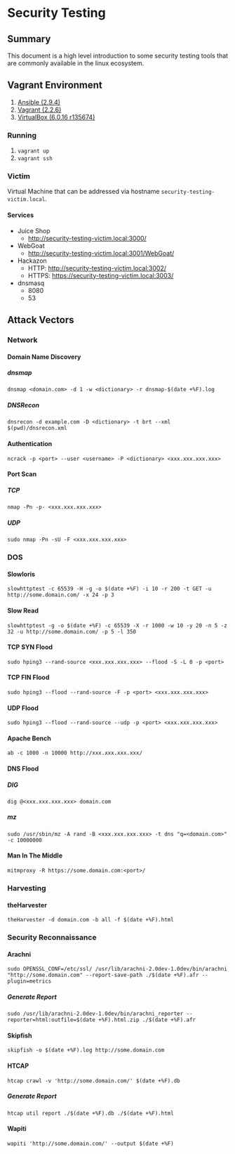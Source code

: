 # Security Testing

## Summary

This document is a high level introduction to some security testing tools that are commonly available in the linux ecosystem.

## Vagrant Environment

1. [Ansible (2.9.4)](https://www.ansible.com/)
2. [Vagrant (2.2.6)](https://www.vagrantup.com/)
3. [VirtualBox (6.0.16 r135674)](https://www.virtualbox.org/)

### Running

1. `vagrant up`
2. `vagrant ssh`

### Victim

Virtual Machine that can be addressed via hostname `security-testing-victim.local`.

#### Services

* Juice Shop
  * http://security-testing-victim.local:3000/
* WebGoat
  * http://security-testing-victim.local:3001/WebGoat/
* Hackazon
  * HTTP: http://security-testing-victim.local:3002/
  * HTTPS: https://security-testing-victim.local:3003/
* dnsmasq
  * 8080
  * 53

## Attack Vectors

### Network

#### Domain Name Discovery

##### dnsmap

```
dnsmap <domain.com> -d 1 -w <dictionary> -r dnsmap-$(date +%F).log
```

##### DNSRecon

```
dnsrecon -d example.com -D <dictionary> -t brt --xml $(pwd)/dnsrecon.xml
```

#### Authentication

```
ncrack -p <port> --user <username> -P <dictionary> <xxx.xxx.xxx.xxx>
```

#### Port Scan

##### TCP

```
nmap -Pn -p- <xxx.xxx.xxx.xxx>
```

##### UDP

```
sudo nmap -Pn -sU -F <xxx.xxx.xxx.xxx>
```

### DOS

#### Slowloris

```
slowhttptest -c 65539 -H -g -o $(date +%F) -i 10 -r 200 -t GET -u http://some.domain.com/ -x 24 -p 3
```

#### Slow Read

```
slowhttptest -g -o $(date +%F) -c 65539 -X -r 1000 -w 10 -y 20 -n 5 -z 32 -u http://some.domain.com/ -p 5 -l 350
```

#### TCP SYN Flood

```
sudo hping3 --rand-source <xxx.xxx.xxx.xxx> --flood -S -L 0 -p <port>
```

#### TCP FIN Flood

```
sudo hping3 --flood --rand-source -F -p <port> <xxx.xxx.xxx.xxx>
```

#### UDP Flood

```
sudo hping3 --flood --rand-source --udp -p <port> <xxx.xxx.xxx.xxx>
```

#### Apache Bench

```
ab -c 1000 -n 10000 http://xxx.xxx.xxx.xxx/
```

#### DNS Flood

##### DIG

```
dig @<xxx.xxx.xxx.xxx> domain.com
```

##### mz

```
sudo /usr/sbin/mz -A rand -B <xxx.xxx.xxx.xxx> -t dns "q=<domain.com>" -c 10000000
```

#### Man In The Middle

```
mitmproxy -R https://some.domain.com:<port>/
```

### Harvesting

#### theHarvester

```
theHarvester -d domain.com -b all -f $(date +%F).html
```

### Security Reconnaissance

#### Arachni

```
sudo OPENSSL_CONF=/etc/ssl/ /usr/lib/arachni-2.0dev-1.0dev/bin/arachni "http://some.domain.com" --report-save-path ./$(date +%F).afr --plugin=metrics
```

##### Generate Report

```
sudo /usr/lib/arachni-2.0dev-1.0dev/bin/arachni_reporter --reporter=html:outfile=$(date +%F).html.zip ./$(date +%F).afr
```

#### Skipfish

```
skipfish -o $(date +%F).log http://some.domain.com
```

#### HTCAP

```
htcap crawl -v 'http://some.domain.com/' $(date +%F).db
```

##### Generate Report

```
htcap util report ./$(date +%F).db ./$(date +%F).html
```

#### Wapiti

```
wapiti 'http://some.domain.com/' --output $(date +%F)
```
